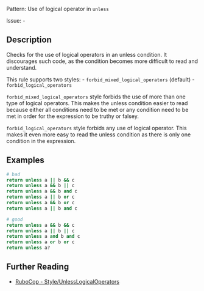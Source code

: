 Pattern: Use of logical operator in `unless`

Issue: -

## Description

Checks for the use of logical operators in an unless condition. It discourages such code, as the condition becomes more difficult to read and understand.

This rule supports two styles: 
	- `forbid_mixed_logical_operators` (default) 
	- `forbid_logical_operators`

`forbid_mixed_logical_operators` style forbids the use of more than one type of logical operators. This makes the unless condition easier to read because either all conditions need to be met or any condition need to be met in order for the expression to be truthy or falsey.

`forbid_logical_operators` style forbids any use of logical operator. This makes it even more easy to read the unless condition as there is only one condition in the expression.


## Examples

```ruby
# bad
return unless a || b && c
return unless a && b || c
return unless a && b and c
return unless a || b or c
return unless a && b or c
return unless a || b and c

# good
return unless a && b && c
return unless a || b || c
return unless a and b and c
return unless a or b or c
return unless a?
```

## Further Reading

* [RuboCop - Style/UnlessLogicalOperators](https://docs.rubocop.org/rubocop/cops_style.html#styleunlesslogicaloperators)
